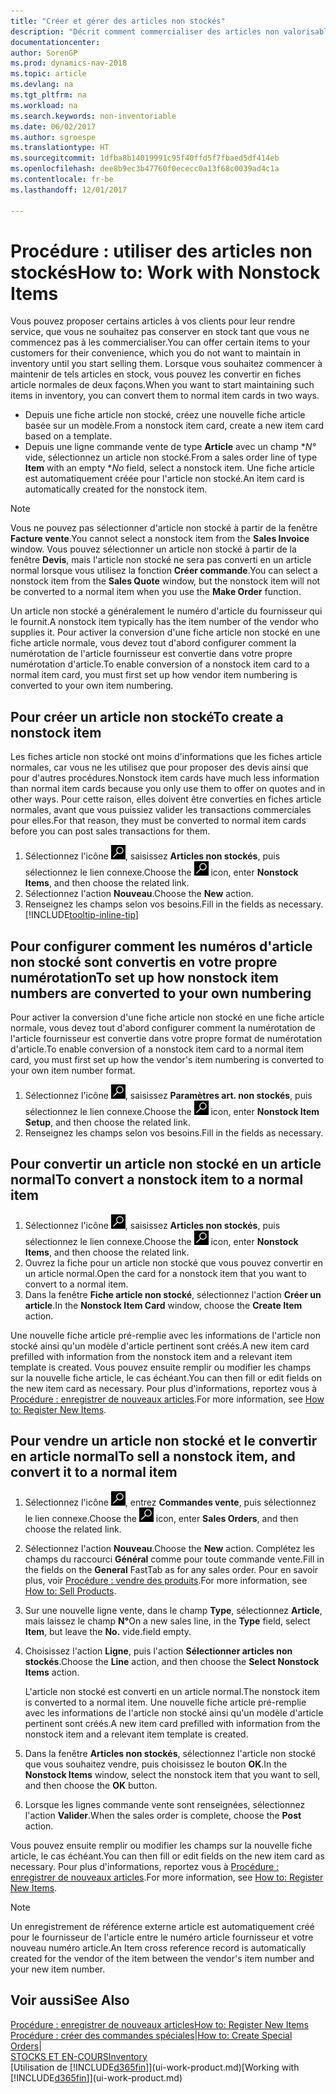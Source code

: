 ```yaml
---
title: "Créer et gérer des articles non stockés"
description: "Décrit comment commercialiser des articles non valorisable ou des articles qui ne sont pas mis à jour dans votre stock."
documentationcenter: 
author: SorenGP
ms.prod: dynamics-nav-2018
ms.topic: article
ms.devlang: na
ms.tgt_pltfrm: na
ms.workload: na
ms.search.keywords: non-inventoriable
ms.date: 06/02/2017
ms.author: sgroespe
ms.translationtype: HT
ms.sourcegitcommit: 1dfba8b14019991c95f40ffd5f7fbaed5df414eb
ms.openlocfilehash: dee8b9ec3b47760f0ececc0a13f68c0039ad4c1a
ms.contentlocale: fr-be
ms.lasthandoff: 12/01/2017

---
```

# <a name="how-to-work-with-nonstock-items"></a><span data-ttu-id="62c1f-103">Procédure : utiliser des articles non stockés</span><span class="sxs-lookup"><span data-stu-id="62c1f-103">How to: Work with Nonstock Items</span></span>
<span data-ttu-id="62c1f-104">Vous pouvez proposer certains articles à vos clients pour leur rendre service, que vous ne souhaitez pas conserver en stock tant que vous ne commencez pas à les commercialiser.</span><span class="sxs-lookup"><span data-stu-id="62c1f-104">You can offer certain items to your customers for their convenience, which you do not want to maintain in inventory until you start selling them.</span></span> <span data-ttu-id="62c1f-105">Lorsque vous souhaitez commencer à maintenir de tels articles en stock, vous pouvez les convertir en fiches article normales de deux façons.</span><span class="sxs-lookup"><span data-stu-id="62c1f-105">When you want to start maintaining such items in inventory, you can convert them to normal item cards in two ways.</span></span>

* <span data-ttu-id="62c1f-106">Depuis une fiche article non stocké, créez une nouvelle fiche article basée sur un modèle.</span><span class="sxs-lookup"><span data-stu-id="62c1f-106">From a nonstock item card, create a new item card based on a template.</span></span>
* <span data-ttu-id="62c1f-107">Depuis une ligne commande vente de type **Article** avec un champ **N°* vide, sélectionnez un article non stocké.</span><span class="sxs-lookup"><span data-stu-id="62c1f-107">From a sales order line of type **Item** with an empty **No* field, select a nonstock item.</span></span> <span data-ttu-id="62c1f-108">Une fiche article est automatiquement créée pour l'article non stocké.</span><span class="sxs-lookup"><span data-stu-id="62c1f-108">An item card is automatically created for the nonstock item.</span></span>

> [!NOTE]  
>   <span data-ttu-id="62c1f-109">Vous ne pouvez pas sélectionner d'article non stocké à partir de la fenêtre **Facture vente**.</span><span class="sxs-lookup"><span data-stu-id="62c1f-109">You cannot select a nonstock item from the **Sales Invoice** window.</span></span> <span data-ttu-id="62c1f-110">Vous pouvez sélectionner un article non stocké à partir de la fenêtre **Devis**, mais l'article non stocké ne sera pas converti en un article normal lorsque vous utilisez la fonction **Créer commande**.</span><span class="sxs-lookup"><span data-stu-id="62c1f-110">You can select a nonstock item from the **Sales Quote** window, but the nonstock item will not be converted to a normal item when you use the **Make Order** function.</span></span>

<span data-ttu-id="62c1f-111">Un article non stocké a généralement le numéro d'article du fournisseur qui le fournit.</span><span class="sxs-lookup"><span data-stu-id="62c1f-111">A nonstock item typically has the item number of the vendor who supplies it.</span></span> <span data-ttu-id="62c1f-112">Pour activer la conversion d'une fiche article non stocké en une fiche article normale, vous devez tout d'abord configurer comment la numérotation de l'article fournisseur est convertie dans votre propre numérotation d'article.</span><span class="sxs-lookup"><span data-stu-id="62c1f-112">To enable conversion of a nonstock item card to a normal item card, you must first set up how vendor item numbering is converted to your own item numbering.</span></span>   

## <a name="to-create-a-nonstock-item"></a><span data-ttu-id="62c1f-113">Pour créer un article non stocké</span><span class="sxs-lookup"><span data-stu-id="62c1f-113">To create a nonstock item</span></span>
<span data-ttu-id="62c1f-114">Les fiches article non stocké ont moins d'informations que les fiches article normales, car vous ne les utilisez que pour proposer des devis ainsi que pour d'autres procédures.</span><span class="sxs-lookup"><span data-stu-id="62c1f-114">Nonstock item cards have much less information than normal item cards because you only use them to offer on quotes and in other ways.</span></span> <span data-ttu-id="62c1f-115">Pour cette raison, elles doivent être converties en fiches article normales, avant que vous puissiez valider les transactions commerciales pour elles.</span><span class="sxs-lookup"><span data-stu-id="62c1f-115">For that reason, they must be converted to normal item cards before you can post sales transactions for them.</span></span>

1. <span data-ttu-id="62c1f-116">Sélectionnez l'icône ![Page ou état pour la recherche](media/ui-search/search_small.png "Page ou état pour la recherche"), saisissez **Articles non stockés**, puis sélectionnez le lien connexe.</span><span class="sxs-lookup"><span data-stu-id="62c1f-116">Choose the ![Search for Page or Report](media/ui-search/search_small.png "Search for Page or Report icon") icon, enter **Nonstock Items**, and then choose the related link.</span></span>
2. <span data-ttu-id="62c1f-117">Sélectionnez l'action **Nouveau**.</span><span class="sxs-lookup"><span data-stu-id="62c1f-117">Choose the **New** action.</span></span>
3. <span data-ttu-id="62c1f-118">Renseignez les champs selon vos besoins.</span><span class="sxs-lookup"><span data-stu-id="62c1f-118">Fill in the fields as necessary.</span></span> [!INCLUDE[tooltip-inline-tip](includes/tooltip-inline-tip_md.md)]

## <a name="to-set-up-how-nonstock-item-numbers-are-converted-to-your-own-numbering"></a><span data-ttu-id="62c1f-119">Pour configurer comment les numéros d'article non stocké sont convertis en votre propre numérotation</span><span class="sxs-lookup"><span data-stu-id="62c1f-119">To set up how nonstock item numbers are converted to your own numbering</span></span>
<span data-ttu-id="62c1f-120">Pour activer la conversion d'une fiche article non stocké en une fiche article normale, vous devez tout d'abord configurer comment la numérotation de l'article fournisseur est convertie dans votre propre format de numérotation d'article.</span><span class="sxs-lookup"><span data-stu-id="62c1f-120">To enable conversion of a nonstock item card to a normal item card, you must first set up how the vendor's item numbering is converted to your own item number format.</span></span>

1. <span data-ttu-id="62c1f-121">Sélectionnez l'icône ![Page ou état pour la recherche](media/ui-search/search_small.png "Page ou état pour la recherche"), saisissez **Paramètres art. non stockés**, puis sélectionnez le lien connexe.</span><span class="sxs-lookup"><span data-stu-id="62c1f-121">Choose the ![Search for Page or Report](media/ui-search/search_small.png "Search for Page or Report icon") icon, enter **Nonstock Item Setup**, and then choose the related link.</span></span>
2. <span data-ttu-id="62c1f-122">Renseignez les champs selon vos besoins.</span><span class="sxs-lookup"><span data-stu-id="62c1f-122">Fill in the fields as necessary.</span></span>

## <a name="to-convert-a-nonstock-item-to-a-normal-item"></a><span data-ttu-id="62c1f-123">Pour convertir un article non stocké en un article normal</span><span class="sxs-lookup"><span data-stu-id="62c1f-123">To convert a nonstock item to a normal item</span></span>
1. <span data-ttu-id="62c1f-124">Sélectionnez l'icône ![Page ou état pour la recherche](media/ui-search/search_small.png "Page ou état pour la recherche"), saisissez **Articles non stockés**, puis sélectionnez le lien connexe.</span><span class="sxs-lookup"><span data-stu-id="62c1f-124">Choose the ![Search for Page or Report](media/ui-search/search_small.png "Search for Page or Report icon") icon, enter **Nonstock Items**, and then choose the related link.</span></span>
2. <span data-ttu-id="62c1f-125">Ouvrez la fiche pour un article non stocké que vous pouvez convertir en un article normal.</span><span class="sxs-lookup"><span data-stu-id="62c1f-125">Open the card for a nonstock item that you want to convert to a normal item.</span></span>
3. <span data-ttu-id="62c1f-126">Dans la fenêtre **Fiche article non stocké**, sélectionnez l'action **Créer un article**.</span><span class="sxs-lookup"><span data-stu-id="62c1f-126">In the **Nonstock Item Card** window, choose the **Create Item** action.</span></span>

<span data-ttu-id="62c1f-127">Une nouvelle fiche article pré-remplie avec les informations de l'article non stocké ainsi qu'un modèle d'article pertinent sont créés.</span><span class="sxs-lookup"><span data-stu-id="62c1f-127">A new item card prefilled with information from the nonstock item and a relevant item template is created.</span></span> <span data-ttu-id="62c1f-128">Vous pouvez ensuite remplir ou modifier les champs sur la nouvelle fiche article, le cas échéant.</span><span class="sxs-lookup"><span data-stu-id="62c1f-128">You can then fill or edit fields on the new item card as necessary.</span></span> <span data-ttu-id="62c1f-129">Pour plus d'informations, reportez vous à [Procédure : enregistrer de nouveaux articles](inventory-how-register-new-items.md).</span><span class="sxs-lookup"><span data-stu-id="62c1f-129">For more information, see [How to: Register New Items](inventory-how-register-new-items.md).</span></span>

## <a name="to-sell-a-nonstock-item-and-convert-it-to-a-normal-item"></a><span data-ttu-id="62c1f-130">Pour vendre un article non stocké et le convertir en article normal</span><span class="sxs-lookup"><span data-stu-id="62c1f-130">To sell a nonstock item, and convert it to a normal item</span></span>
1. <span data-ttu-id="62c1f-131">Sélectionnez l'icône ![Page ou état pour la recherche](media/ui-search/search_small.png "Page ou état pour la recherche"), entrez **Commandes vente**, puis sélectionnez le lien connexe.</span><span class="sxs-lookup"><span data-stu-id="62c1f-131">Choose the ![Search for Page or Report](media/ui-search/search_small.png "Search for Page or Report icon") icon, enter **Sales Orders**, and then choose the related link.</span></span>
2. <span data-ttu-id="62c1f-132">Sélectionnez l'action **Nouveau**.</span><span class="sxs-lookup"><span data-stu-id="62c1f-132">Choose the **New** action.</span></span> <span data-ttu-id="62c1f-133">Complétez les champs du raccourci **Général** comme pour toute commande vente.</span><span class="sxs-lookup"><span data-stu-id="62c1f-133">Fill in the fields on the **General** FastTab as for any sales order.</span></span> <span data-ttu-id="62c1f-134">Pour en savoir plus, voir [Procédure : vendre des produits](sales-how-sell-products.md).</span><span class="sxs-lookup"><span data-stu-id="62c1f-134">For more information, see [How to: Sell Products](sales-how-sell-products.md).</span></span>
3. <span data-ttu-id="62c1f-135">Sur une nouvelle ligne vente, dans le champ **Type**, sélectionnez **Article**, mais laissez le champ **N°**</span><span class="sxs-lookup"><span data-stu-id="62c1f-135">On a new sales line, in the **Type** field, select **Item**, but leave the **No.**</span></span> <span data-ttu-id="62c1f-136">vide.</span><span class="sxs-lookup"><span data-stu-id="62c1f-136">field empty.</span></span>
4. <span data-ttu-id="62c1f-137">Choisissez l'action **Ligne**, puis l'action **Sélectionner articles non stockés**.</span><span class="sxs-lookup"><span data-stu-id="62c1f-137">Choose the **Line** action, and then choose the **Select Nonstock Items** action.</span></span>

    <span data-ttu-id="62c1f-138">L'article non stocké est converti en un article normal.</span><span class="sxs-lookup"><span data-stu-id="62c1f-138">The nonstock item is converted to a normal item.</span></span> <span data-ttu-id="62c1f-139">Une nouvelle fiche article pré-remplie avec les informations de l'article non stocké ainsi qu'un modèle d'article pertinent sont créés.</span><span class="sxs-lookup"><span data-stu-id="62c1f-139">A new item card prefilled with information from the nonstock item and a relevant item template is created.</span></span>
5. <span data-ttu-id="62c1f-140">Dans la fenêtre **Articles non stockés**, sélectionnez l'article non stocké que vous souhaitez vendre, puis choisissez le bouton **OK**.</span><span class="sxs-lookup"><span data-stu-id="62c1f-140">In the **Nonstock Items** window, select the nonstock item that you want to sell, and then choose the **OK** button.</span></span>
6. <span data-ttu-id="62c1f-141">Lorsque les lignes commande vente sont renseignées, sélectionnez l'action **Valider**.</span><span class="sxs-lookup"><span data-stu-id="62c1f-141">When the sales order is complete, choose the **Post** action.</span></span>

<span data-ttu-id="62c1f-142">Vous pouvez ensuite remplir ou modifier les champs sur la nouvelle fiche article, le cas échéant.</span><span class="sxs-lookup"><span data-stu-id="62c1f-142">You can then fill or edit fields on the new item card as necessary.</span></span> <span data-ttu-id="62c1f-143">Pour plus d'informations, reportez vous à [Procédure : enregistrer de nouveaux articles](inventory-how-register-new-items.md).</span><span class="sxs-lookup"><span data-stu-id="62c1f-143">For more information, see [How to: Register New Items](inventory-how-register-new-items.md).</span></span>

> [!NOTE]  
>   <span data-ttu-id="62c1f-144">Un enregistrement de référence externe article est automatiquement créé pour le fournisseur de l'article entre le numéro article fournisseur et votre nouveau numéro article.</span><span class="sxs-lookup"><span data-stu-id="62c1f-144">An Item cross reference record is automatically created for the vendor of the item between the vendor's item number and your new item number.</span></span>

## <a name="see-also"></a><span data-ttu-id="62c1f-145">Voir aussi</span><span class="sxs-lookup"><span data-stu-id="62c1f-145">See Also</span></span>
[<span data-ttu-id="62c1f-146">Procédure : enregistrer de nouveaux articles</span><span class="sxs-lookup"><span data-stu-id="62c1f-146">How to: Register New Items</span></span>](inventory-how-register-new-items.md)  
<span data-ttu-id="62c1f-147">[Procédure : créer des commandes spéciales](sales-how-to-create-special-orders.md)|</span><span class="sxs-lookup"><span data-stu-id="62c1f-147">[How to: Create Special Orders](sales-how-to-create-special-orders.md)|</span></span>  
[<span data-ttu-id="62c1f-148">STOCKS ET EN-COURS</span><span class="sxs-lookup"><span data-stu-id="62c1f-148">Inventory</span></span>](inventory-manage-inventory.md)  
<span data-ttu-id="62c1f-149">[Utilisation de [!INCLUDE[d365fin](includes/d365fin_md.md)]](ui-work-product.md)</span><span class="sxs-lookup"><span data-stu-id="62c1f-149">[Working with [!INCLUDE[d365fin](includes/d365fin_md.md)]](ui-work-product.md)</span></span>

